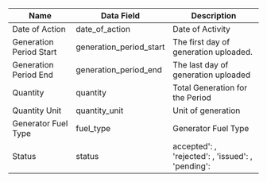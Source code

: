 | Name | Data Field | Description |
|-------------------------|-------------------------|------------------------------------------------------------------------------------------------------------------------------------------------------------------------|
| Date of Action | date_of_action | Date of Activity |
| Generation Period Start | generation_period_start | The first day of generation uploaded. |
| Generation Period End | generation_period_end | The last day of generation uploaded |
| Quantity | quantity | Total Generation for the Period|
| Quantity Unit | quantity_unit | Unit of generation|
| Generator Fuel Type | fuel_type | Generator Fuel Type|
| Status | status |accepted': , 'rejected': , 'issued': , 'pending':|
